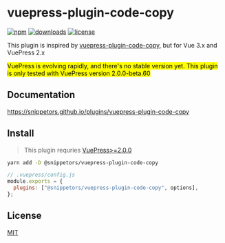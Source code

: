 # vuepress-plugin-code-copy

[![npm](https://badgen.net/npm/v/@snippetors/vuepress-plugin-code-copy)](https://www.npmjs.com/package/@snippetors/vuepress-plugin-code-copy)
[![downloads](https://badgen.net/npm/dt/@snippetors/vuepress-plugin-code-copy)](https://www.npmjs.com/package/@snippetors/vuepress-plugin-code-copy)
[![license](https://badgen.net/github/license/Snippetors/snippets)](https://github.com/Snippetors/snippets/blob/main/LICENSE)

This plugin is inspired by [vuepress-plugin-code-copy](https://github.com/znicholasbrown/vuepress-plugin-code-copy), but for Vue 3.x and VuePress 2.x

<mark>VuePress is evolving rapidly, and there's no stable version yet. This plugin is only tested with VuePress version 2.0.0-beta.60</mark>

## Documentation

https://snippetors.github.io/plugins/vuepress-plugin-code-copy

## Install

> This plugin requries [VuePress>=2.0.0](https://github.com/vuepress/vuepress-next)

```sh
yarn add -D @snippetors/vuepress-plugin-code-copy
```

```js
// .vuepress/config.js
module.exports = {
  plugins: ["@snippetors/vuepress-plugin-code-copy", options],
};
```

## License

[MIT](https://github.com/Snippetors/snippets/blob/main/LICENSE)
